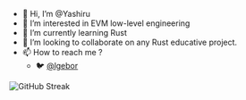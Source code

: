 - 👋 Hi, I’m @Yashiru
- 👀 I’m interested in EVM low-level engineering
- 🌱 I’m currently learning Rust
- 💞️ I’m looking to collaborate on any Rust educative project.
- 📫 How to reach me ?
    - 🐦 [@lgebor](https://twitter.com/lgebor)

![GitHub Streak](https://streak-stats.demolab.com?user=Yashiru&theme=transparent&hide_border=true)
